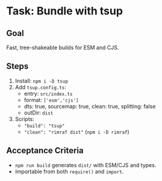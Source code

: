 # Task: Bundle with tsup

## Goal
Fast, tree-shakeable builds for ESM and CJS.

## Steps
1. Install: `npm i -D tsup`
2. Add `tsup.config.ts`:
   - entry: `src/index.ts`
   - format: `['esm','cjs']`
   - dts: true, sourcemap: true, clean: true, splitting: false
   - outDir: `dist`
3. Scripts:
   - `"build": "tsup"`
   - `"clean": "rimraf dist"` (`npm i -D rimraf`)

## Acceptance Criteria
- `npm run build` generates `dist/` with ESM/CJS and types.
- Importable from both `require()` and `import`.
